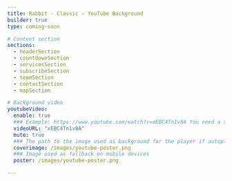 ```yaml
---
title: Rabbit - Classic – YouTube Background
builder: true
type: coming-soon

# Content section
sections:
  - headerSection
  - countdownSection
  - servicesSection
  - subscribeSection
  - teamSection
  - contactSection
  - mapSection

# Background video
youtubeVideo: 
  enable: true
  ### Example: https://www.youtube.com/watch?v=xEBC4Tn1v8A You need a short link: xEBC4Tn1v8A
  videoURL: "xEBC4Tn1v8A"
  mute: true
  ### The path to the image used as background for the player if autoplay
  coverimage: /images/youtube-poster.png
  ### Image used as fallback on mobile devices
  poster: /images/youtube-poster.png

---
```

